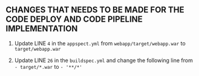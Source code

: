 ## CHANGES THAT NEEDS TO BE MADE FOR THE CODE DEPLOY AND CODE PIPELINE IMPLEMENTATION

1. Update LINE `4` in the `appspect.yml` from `webapp/target/webapp.war` to `target/webapp.war`

2. Update LINE `26` in the `buildspec.yml` and change the following line from `- target/*.war` to `- '**/*'`